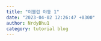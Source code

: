 ```yaml
---
title: "이블린 야동 1"
date: "2023-04-02 12:26:47 +0300"
author: NrdyBhu1
category: tutorial blog
---
```

